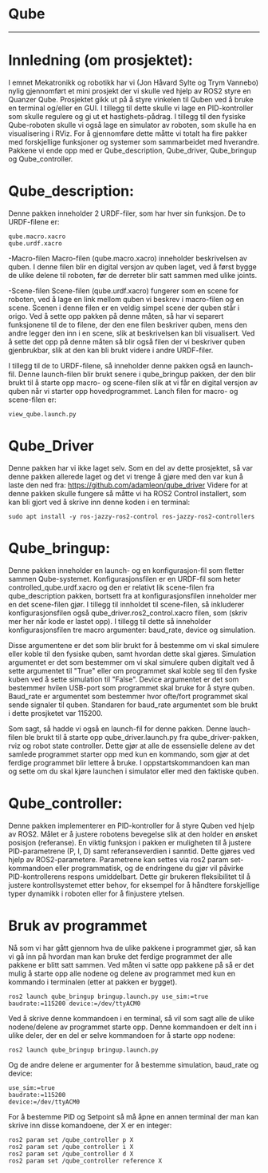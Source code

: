 # Qube
-----
# Innledning (om prosjektet):
I emnet Mekatronikk og robotikk har vi (Jon Håvard Sylte og Trym Vannebo) nylig gjennomført et mini prosjekt der vi skulle ved hjelp av ROS2 styre en Quanzer Qube. 
Prosjektet gikk ut på å styre vinkelen til Quben ved å bruke en terminal og/eller en GUI. I tillegg til dette skulle vi lage en PID-kontroller som skulle regulere og gi ut et hastighets-pådrag. I tillegg til den fysiske Qube-roboten skulle vi også lage en simulator av roboten, som skulle ha en visualisering i RViz. For å gjennomføre dette måtte vi totalt ha fire pakker med forskjellige funksjoner og systemer som sammarbeidet med hverandre. Pakkene vi ende opp med er Qube_description, Qube_driver, Qube_bringup og Qube_controller. 

# Qube_description:
Denne pakken inneholder 2 URDF-filer, som har hver sin funksjon. De to URDF-filene er: 

    qube.macro.xacro
    qube.urdf.xacro
-Macro-filen
Macro-filen (qube.macro.xacro) inneholder beskrivelsen av quben. I denne filen blir en digital versjon av quben laget, ved å først bygge de ulike delene til roboten, før de derreter blir satt sammen med ulike joints.

-Scene-filen
Scene-filen (qube.urdf.xacro) fungerer som en scene for roboten, ved å lage en link mellom quben vi beskrev i macro-filen og en scene. Scenen i denne filen er en veldig simpel scene der quben står i origo. Ved å sette opp pakken på denne måten, så har vi separert funksjonene til de to filene, der den ene filen beskriver quben, mens den andre legger den inn i en scene, slik at beskrivelsen kan bli visualisert. Ved å sette det opp på denne måten så blir også filen der vi beskriver quben gjenbrukbar, slik at den kan bli brukt videre i andre URDF-filer.

I tillegg til de to URDF-filene, så inneholder denne pakken også en launch-fil. Denne launch-filen blir brukt senere i qube_bringup pakken, der den blir brukt til å starte opp macro- og scene-filen slik at vi får en digital versjon av quben når vi starter opp hovedprogrammet. Lanch filen for macro- og scene-filen er:

    view_qube.launch.py

# Qube_Driver
Denne pakken har vi ikke laget selv. Som en del av dette prosjektet, så var denne pakken allerede laget og det vi trenge å gjøre med den var kun å laste den ned fra: https://github.com/adamleon/qube_driver
Videre for at denne pakken skulle fungere så måtte vi ha ROS2 Control installert, som kan bli gjort ved å skrive inn denne koden i en terminal:
    
    sudo apt install -y ros-jazzy-ros2-control ros-jazzy-ros2-controllers


# Qube_bringup:
Denne pakken inneholder en launch- og en konfigurasjon-fil som fletter sammen Qube-systemet. Konfigurasjonsfilen er en URDF-fil som heter controlled_qube.urdf.xacro og den er relativt lik scene-filen fra qube_description pakken, bortsett fra at konfigurasjonsfilen inneholder mer en det scene-filen gjør. I tillegg til innholdet til scene-filen, så inkluderer konfigurasjonsfilen også qube_driver.ros2_control.xacro filen, som (skriv mer her når kode er lastet opp). 
I tillegg til dette så inneholder konfigurasjonsfilen tre macro argumenter: baud_rate, device og simulation. 

Disse argumentene er det som blir brukt for å bestemme om vi skal simulere eller koble til den fysiske quben, samt hvordan dette skal gjøres. Simulation argumentet er det som bestemmer om vi skal simulere quben digitalt ved å sette argumentet til "True" eller om programmet skal koble seg til den fyske kuben ved å sette simulation til "False". Device argumentet er det som bestemmer hvilen USB-port som programmet skal bruke for å styre quben. Baud_rate er argumentet som bestemmer hvor ofte/fort programmet skal sende signaler til quben. Standaren for baud_rate argumentet som ble brukt i dette prosjketet var 115200.

Som sagt, så hadde vi også en launch-fil for denne pakken. Denne lauch-filen ble brukt til å starte opp qube_driver.launch.py fra qube_driver-pakken, rviz og robot state controller. Dette gjør at alle de essensielle delene av det samlede programmet starter opp med kun en kommando, som gjør at det ferdige programmet blir lettere å bruke. I oppstartskommandoen kan man og sette om du skal kjøre launchen i simulator eller med den faktiske quben.

# Qube_controller:
Denne pakken implementerer en PID-kontroller for å styre Quben ved hjelp av ROS2. Målet er å justere robotens bevegelse slik at den holder en ønsket posisjon (referanse). En viktig funksjon i pakken er muligheten til å justere PID-parametrene (P, I, D) samt referanseverdien i sanntid. Dette gjøres ved hjelp av ROS2-parametere. Parametrene kan settes via ros2 param set-kommandoen eller programmatisk, og de endringene du gjør vil påvirke PID-kontrollerens respons umiddelbart. Dette gir brukeren fleksibilitet til å justere kontrollsystemet etter behov, for eksempel for å håndtere forskjellige typer dynamikk i roboten eller for å finjustere ytelsen.

# Bruk av programmet
Nå som vi har gått gjennom hva de ulike pakkene i programmet gjør, så kan vi gå inn på hvordan man kan bruke det ferdige programmet der alle pakkene er blitt satt sammen. Ved måten vi satte opp pakkene på så er det mulig å starte opp alle nodene og delene av programmet med kun en kommando i terminalen (etter at pakken er bygget). 
    
    ros2 launch qube_bringup bringup.launch.py use_sim:=true baudrate:=115200 device:=/dev/ttyACM0
Ved å skrive denne kommandoen i en terminal, så vil som sagt alle de ulike nodene/delene av programmet starte opp. Denne kommandoen er delt inn i ulike deler, der en del er selve kommandoen for å starte opp nodene:

    ros2 launch qube_bringup bringup.launch.py 
Og de andre delene er argumenter for å bestemme simulation, baud_rate og device:

    use_sim:=true
    baudrate:=115200
    device:=/dev/ttyACM0
   
For å bestemme PID og Setpoint så må åpne en annen terminal der man kan skrive inn disse komandoene, der X er en integer:

    ros2 param set /qube_controller p X
    ros2 param set /qube_controller i X
    ros2 param set /qube_controller d X
    ros2 param set /qube_controller reference X


